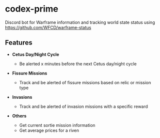 # codex-prime
Discord bot for Warframe information and tracking world state status using https://github.com/WFCD/warframe-status

## Features
- **Cetus Day/Night Cycle**
  * Be alerted x minutes before the next Cetus day/night cycle

- **Fissure Missions**
  * Track and be alerted of fissure missions based on relic or mission type

- **Invasions**
  * Track and be alerted of invasion missions with a specific reward

- **Others**
  * Get current sortie mission information
  * Get average prices for a riven
